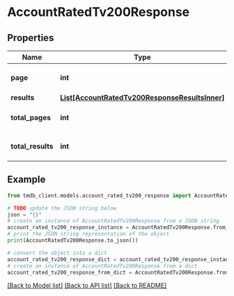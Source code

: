 # AccountRatedTv200Response


## Properties

Name | Type | Description | Notes
------------ | ------------- | ------------- | -------------
**page** | **int** |  | [optional] [default to 0]
**results** | [**List[AccountRatedTv200ResponseResultsInner]**](AccountRatedTv200ResponseResultsInner.md) |  | [optional] 
**total_pages** | **int** |  | [optional] [default to 0]
**total_results** | **int** |  | [optional] [default to 0]

## Example

```python
from tmdb_client.models.account_rated_tv200_response import AccountRatedTv200Response

# TODO update the JSON string below
json = "{}"
# create an instance of AccountRatedTv200Response from a JSON string
account_rated_tv200_response_instance = AccountRatedTv200Response.from_json(json)
# print the JSON string representation of the object
print(AccountRatedTv200Response.to_json())

# convert the object into a dict
account_rated_tv200_response_dict = account_rated_tv200_response_instance.to_dict()
# create an instance of AccountRatedTv200Response from a dict
account_rated_tv200_response_from_dict = AccountRatedTv200Response.from_dict(account_rated_tv200_response_dict)
```
[[Back to Model list]](../README.md#documentation-for-models) [[Back to API list]](../README.md#documentation-for-api-endpoints) [[Back to README]](../README.md)


